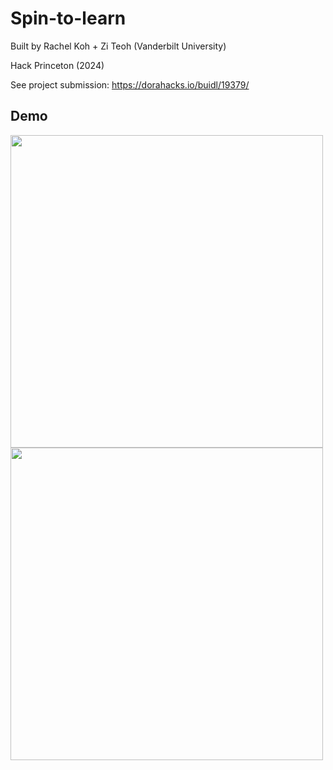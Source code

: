 # Spin-to-learn

Built by Rachel Koh + Zi Teoh (Vanderbilt University) 

Hack Princeton (2024)

See project submission: https://dorahacks.io/buidl/19379/

## Demo

<img width="500" src="demo/demo-1.gif" />

<img width="500" src="demo/demo-2.gif" />
